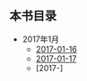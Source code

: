## 本书目录

- 2017年1月
    - [2017-01-16](2017-01-16.md)
    - [2017-01-17](2017-01-17.md)
    - [2017-]